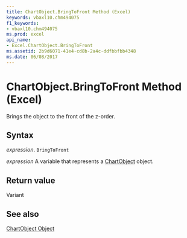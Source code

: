 ```yaml
---
title: ChartObject.BringToFront Method (Excel)
keywords: vbaxl10.chm494075
f1_keywords:
- vbaxl10.chm494075
ms.prod: excel
api_name:
- Excel.ChartObject.BringToFront
ms.assetid: 2b9d6071-41e4-cd8b-2a4c-ddfbbfbb4348
ms.date: 06/08/2017
---
```



# ChartObject.BringToFront Method (Excel)

Brings the object to the front of the z-order.


## Syntax

 _expression_. `BringToFront`

 _expression_ A variable that represents a [ChartObject](Excel.ChartObject.md) object.


## Return value

Variant


## See also


[ChartObject Object](Excel.ChartObject.md)

